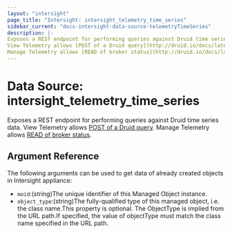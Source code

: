 ```yaml
---
layout: "intersight"
page_title: "Intersight: intersight_telemetry_time_series"
sidebar_current: "docs-intersight-data-source-telemetryTimeSeries"
description: |-
Exposes a REST endpoint for performing queries against Druid time series data.
View Telemetry allows [POST of a Druid query](http://druid.io/docs/latest/querying/querying).
Manage Telemetry allows [READ of broker status](http://druid.io/docs/latest/operations/api-reference.html#broker).
---
```


# Data Source: intersight_telemetry_time_series
Exposes a REST endpoint for performing queries against Druid time series data.
View Telemetry allows [POST of a Druid query](http://druid.io/docs/latest/querying/querying).
Manage Telemetry allows [READ of broker status](http://druid.io/docs/latest/operations/api-reference.html#broker).
## Argument Reference
The following arguments can be used to get data of already created objects in Intersight appliance:
* `moid`:(string)The unique identifier of this Managed Object instance.
* `object_type`:(string)The fully-qualified type of this managed object, i.e. the class name.This property is optional. The ObjectType is implied from the URL path.If specified, the value of objectType must match the class name specified in the URL path.
